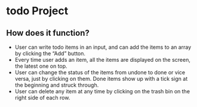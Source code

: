 # todo Project
## How does it function?

- User can write todo items in an input, and can add the items to an array by clicking the “Add” button.
- Every time user adds an item, all the items are displayed on the screen, the latest one on top.
- User can change the status of the items from undone to done or vice versa, just by clicking on them. Done items show up with a tick sign at the beginning and struck through.
- User can delete any item at any time by clicking on the trash bin on the right side of each row.
